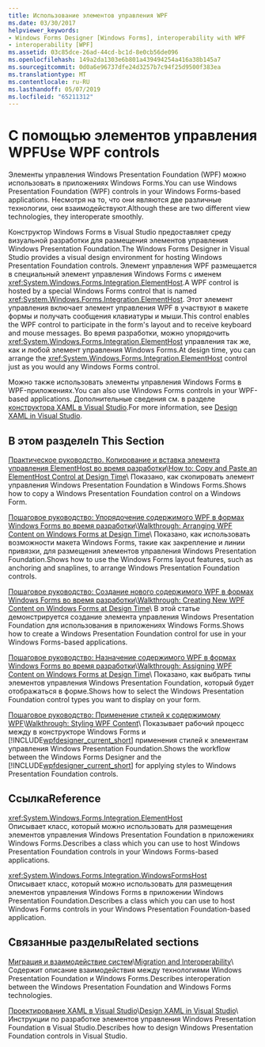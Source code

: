 ```yaml
---
title: Использование элементов управления WPF
ms.date: 03/30/2017
helpviewer_keywords:
- Windows Forms Designer [Windows Forms], interoperability with WPF
- interoperability [WPF]
ms.assetid: 03c85dce-26ad-44cd-bc1d-8e0cb56de096
ms.openlocfilehash: 149a2da1303e6b801a439494254a416a38b145a7
ms.sourcegitcommit: 0d0a6e96737dfe24d3257b7c94f25d9500f383ea
ms.translationtype: MT
ms.contentlocale: ru-RU
ms.lasthandoff: 05/07/2019
ms.locfileid: "65211312"
---
```

# <a name="use-wpf-controls"></a><span data-ttu-id="2527a-102">С помощью элементов управления WPF</span><span class="sxs-lookup"><span data-stu-id="2527a-102">Use WPF controls</span></span>

<span data-ttu-id="2527a-103">Элементы управления Windows Presentation Foundation (WPF) можно использовать в приложениях Windows Forms.</span><span class="sxs-lookup"><span data-stu-id="2527a-103">You can use Windows Presentation Foundation (WPF) controls in your Windows Forms-based applications.</span></span> <span data-ttu-id="2527a-104">Несмотря на то, что они являются две различные технологии, они взаимодействуют.</span><span class="sxs-lookup"><span data-stu-id="2527a-104">Although these are two different view technologies, they interoperate smoothly.</span></span>

<span data-ttu-id="2527a-105">Конструктор Windows Forms в Visual Studio предоставляет среду визуальной разработки для размещения элементов управления Windows Presentation Foundation.</span><span class="sxs-lookup"><span data-stu-id="2527a-105">The Windows Forms Designer in Visual Studio provides a visual design environment for hosting Windows Presentation Foundation controls.</span></span> <span data-ttu-id="2527a-106">Элемент управления WPF размещается в специальный элемент управления Windows Forms с именем <xref:System.Windows.Forms.Integration.ElementHost>.</span><span class="sxs-lookup"><span data-stu-id="2527a-106">A WPF control is hosted by a special Windows Forms control that is named <xref:System.Windows.Forms.Integration.ElementHost>.</span></span> <span data-ttu-id="2527a-107">Этот элемент управления включает элемент управления WPF в участвуют в макете формы и получать сообщения клавиатуры и мыши.</span><span class="sxs-lookup"><span data-stu-id="2527a-107">This control enables the WPF control to participate in the form's layout and to receive keyboard and mouse messages.</span></span> <span data-ttu-id="2527a-108">Во время разработки, можно упорядочить <xref:System.Windows.Forms.Integration.ElementHost> управления так же, как и любой элемент управления Windows Forms.</span><span class="sxs-lookup"><span data-stu-id="2527a-108">At design time, you can arrange the <xref:System.Windows.Forms.Integration.ElementHost> control just as you would any Windows Forms control.</span></span>

<span data-ttu-id="2527a-109">Можно также использовать элементы управления Windows Forms в WPF-приложениях.</span><span class="sxs-lookup"><span data-stu-id="2527a-109">You can also use Windows Forms controls in your WPF-based applications.</span></span> <span data-ttu-id="2527a-110">Дополнительные сведения см. в разделе [конструктора XAML в Visual Studio](/visualstudio/designers/designing-xaml-in-visual-studio).</span><span class="sxs-lookup"><span data-stu-id="2527a-110">For more information, see [Design XAML in Visual Studio](/visualstudio/designers/designing-xaml-in-visual-studio).</span></span>

## <a name="in-this-section"></a><span data-ttu-id="2527a-111">В этом разделе</span><span class="sxs-lookup"><span data-stu-id="2527a-111">In This Section</span></span>

<span data-ttu-id="2527a-112">[Практическое руководство. Копирование и вставка элемента управления ElementHost во время разработки](how-to-copy-and-paste-an-elementhost-control-at-design-time.md)\\</span><span class="sxs-lookup"><span data-stu-id="2527a-112">[How to: Copy and Paste an ElementHost Control at Design Time](how-to-copy-and-paste-an-elementhost-control-at-design-time.md)\\</span></span>
<span data-ttu-id="2527a-113">Показано, как скопировать элемент управления Windows Presentation Foundation в Windows Forms.</span><span class="sxs-lookup"><span data-stu-id="2527a-113">Shows how to copy a Windows Presentation Foundation control on a Windows Form.</span></span>

<span data-ttu-id="2527a-114">[Пошаговое руководство: Упорядочение содержимого WPF в формах Windows Forms во время разработки](walkthrough-arranging-wpf-content-on-windows-forms-at-design-time.md)\\</span><span class="sxs-lookup"><span data-stu-id="2527a-114">[Walkthrough: Arranging WPF Content on Windows Forms at Design Time](walkthrough-arranging-wpf-content-on-windows-forms-at-design-time.md)\\</span></span>
<span data-ttu-id="2527a-115">Показано, как использовать возможности макета Windows Forms, такие как закрепление и линии привязки, для размещения элементов управления Windows Presentation Foundation.</span><span class="sxs-lookup"><span data-stu-id="2527a-115">Shows how to use the Windows Forms layout features, such as anchoring and snaplines, to arrange Windows Presentation Foundation controls.</span></span>

<span data-ttu-id="2527a-116">[Пошаговое руководство: Создание нового содержимого WPF в формах Windows Forms во время разработки](walkthrough-creating-new-wpf-content-on-windows-forms-at-design-time.md)\\</span><span class="sxs-lookup"><span data-stu-id="2527a-116">[Walkthrough: Creating New WPF Content on Windows Forms at Design Time](walkthrough-creating-new-wpf-content-on-windows-forms-at-design-time.md)\\</span></span>
<span data-ttu-id="2527a-117">В этой статье демонстрируется создание элемента управления Windows Presentation Foundation для использования в приложениях Windows Forms.</span><span class="sxs-lookup"><span data-stu-id="2527a-117">Shows how to create a Windows Presentation Foundation control for use in your Windows Forms-based applications.</span></span>

<span data-ttu-id="2527a-118">[Пошаговое руководство: Назначение содержимого WPF в формах Windows Forms во время разработки](walkthrough-assigning-wpf-content-on-windows-forms-at-design-time.md)\\</span><span class="sxs-lookup"><span data-stu-id="2527a-118">[Walkthrough: Assigning WPF Content on Windows Forms at Design Time](walkthrough-assigning-wpf-content-on-windows-forms-at-design-time.md)\\</span></span>
<span data-ttu-id="2527a-119">Показано, как выбрать типы элементов управления Windows Presentation Foundation, который будет отображаться в форме.</span><span class="sxs-lookup"><span data-stu-id="2527a-119">Shows how to select the Windows Presentation Foundation control types you want to display on your form.</span></span>

<span data-ttu-id="2527a-120">[Пошаговое руководство: Применение стилей к содержимому WPF](walkthrough-styling-wpf-content.md)\\</span><span class="sxs-lookup"><span data-stu-id="2527a-120">[Walkthrough: Styling WPF Content](walkthrough-styling-wpf-content.md)\\</span></span>
<span data-ttu-id="2527a-121">Показывает рабочий процесс между в конструкторе Windows Forms и [!INCLUDE[wpfdesigner_current_short](../../../../includes/wpfdesigner-current-short-md.md)] применения стилей к элементам управления Windows Presentation Foundation.</span><span class="sxs-lookup"><span data-stu-id="2527a-121">Shows the workflow between the Windows Forms Designer and the [!INCLUDE[wpfdesigner_current_short](../../../../includes/wpfdesigner-current-short-md.md)] for applying styles to Windows Presentation Foundation controls.</span></span>

## <a name="reference"></a><span data-ttu-id="2527a-122">Ссылка</span><span class="sxs-lookup"><span data-stu-id="2527a-122">Reference</span></span>

<xref:System.Windows.Forms.Integration.ElementHost>\
<span data-ttu-id="2527a-123">Описывает класс, который можно использовать для размещения элементов управления Windows Presentation Foundation в приложениях Windows Forms.</span><span class="sxs-lookup"><span data-stu-id="2527a-123">Describes a class which you can use to host Windows Presentation Foundation controls in your Windows Forms-based applications.</span></span>

<xref:System.Windows.Forms.Integration.WindowsFormsHost>\
<span data-ttu-id="2527a-124">Описывает класс, который можно использовать для размещения элементов управления Windows Forms в приложении Windows Presentation Foundation.</span><span class="sxs-lookup"><span data-stu-id="2527a-124">Describes a class which you can use to host Windows Forms controls in your Windows Presentation Foundation-based application.</span></span>

## <a name="related-sections"></a><span data-ttu-id="2527a-125">Связанные разделы</span><span class="sxs-lookup"><span data-stu-id="2527a-125">Related sections</span></span>

<span data-ttu-id="2527a-126">[Миграция и взаимодействие систем](../../wpf/advanced/migration-and-interoperability.md)\\</span><span class="sxs-lookup"><span data-stu-id="2527a-126">[Migration and Interoperability](../../wpf/advanced/migration-and-interoperability.md)\\</span></span>
<span data-ttu-id="2527a-127">Содержит описание взаимодействия между технологиями Windows Presentation Foundation и Windows Forms.</span><span class="sxs-lookup"><span data-stu-id="2527a-127">Describes interoperation between the Windows Presentation Foundation and Windows Forms technologies.</span></span>

<span data-ttu-id="2527a-128">[Проектирование XAML в Visual Studio](/visualstudio/designers/designing-xaml-in-visual-studio)\\</span><span class="sxs-lookup"><span data-stu-id="2527a-128">[Design XAML in Visual Studio](/visualstudio/designers/designing-xaml-in-visual-studio)\\</span></span>
<span data-ttu-id="2527a-129">Инструкции по разработке элементов управления Windows Presentation Foundation в Visual Studio.</span><span class="sxs-lookup"><span data-stu-id="2527a-129">Describes how to design Windows Presentation Foundation controls in Visual Studio.</span></span>
